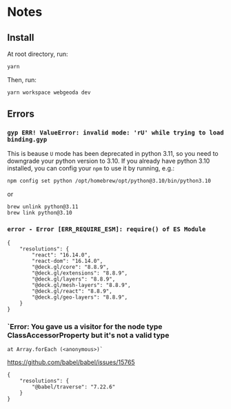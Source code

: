 # Notes

## Install

At root directory, run:

```bash
yarn
```

Then, run:

```bash
yarn workspace webgeoda dev
```

## Errors

### `gyp ERR! ValueError: invalid mode: 'rU' while trying to load binding.gyp`

This is beause `U` mode has been deprecated in python 3.11, so you need to downgrade your python version to 3.10.
If you already have python 3.10 installed, you can config your `npm` to use it by running, e.g.:

```bash
npm config set python /opt/homebrew/opt/python@3.10/bin/python3.10
```

or

```
brew unlink python@3.11
brew link python@3.10
```

### `error - Error [ERR_REQUIRE_ESM]: require() of ES Module`

```
{
    "resolutions": {
        "react": "16.14.0",
        "react-dom": "16.14.0",
        "@deck.gl/core": "8.8.9",
        "@deck.gl/extensions": "8.8.9",
        "@deck.gl/layers": "8.8.9",
        "@deck.gl/mesh-layers": "8.8.9",
        "@deck.gl/react": "8.8.9",
        "@deck.gl/geo-layers": "8.8.9",
    }
}
```

### `Error: You gave us a visitor for the node type ClassAccessorProperty but it's not a valid type

    at Array.forEach (<anonymous>)`

https://github.com/babel/babel/issues/15765

```
{
    "resolutions": {
        "@babel/traverse": "7.22.6"
    }
}
```
